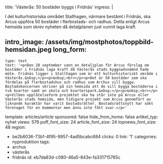 title: 'Västerås: 50 bostäder byggs i Fridnäs'
ingress: |
  <p>I det kulturhistoriska området Stallhagen, närmare bestämt i Fridnäs, ska Arcus uppföra 50 bostäder i flerbostads- och radhus. Detta enligt Arcus hemsida som skrev nyheten då detaljplanen just vunnit laga kraft.
  </p>
  
intro_image: /assets/img/mostphotos/toppbild-hemsidan.jpeg
long_form:
  -
    type: text
    text: '<p>Den 28 september vann en detaljplan för Arcus förslag om bostäder i Fridnäs laga kraft då Västerås stads byggnadsnämnd hade möte. Fridnäs ligger i Stallhagen som är ett kulturhistoriskt område i Västerås.&nbsp;</p><p>&nbsp;<br></p><p>Det är 50 bostäder som ska fördelas på flerbostadshus och radhus som Archus vill bygga. Bostadskoncernen skriver på sin hemsida att de vill bygga bostäderna i två kvarter samt en skola och kvarterspark.&nbsp;</p><p>&nbsp;<br></p><p>Vilken upplåtelseform projektet ska ha står inte på Arcus eller Västerås stads hemsida, men tidigare projekt som Arcus genomfört av liknande karaktär har varit bostadsrätter. Bostadsrättsnytt har sökt företaget för en kommentar men ännu inte fått svar.</p>'
template: articles/article
sponsored: false
hide_from_home: false
artikel_typ: nyhet
views: 579
puff_font_size: 24
article_font_size: 24
topnews_font_size: 48
region:
  - be2b6036-73b1-4f95-9957-4ad5bcabc684
clicks: 0
link: '1'
categories: nyproduktion
tags:
  - archus
  - västerås
  - fridnäs
id: eb7da83d-c080-46a5-843e-fa331715765c
